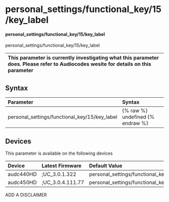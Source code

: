 ﻿---
description: personal_settings/functional_key/15/key_label
search: false
---

# personal_settings/functional_key/15/key_label

#### personal_settings/functional_key/15/key_label

personal_settings/functional_key/15/key_label


| This parameter is currently investigating what this parameter does. Please refer to Audiocodes wesite for details on this parameter | 
| :--- |

## Syntax
| Parameter | Syntax |
| :--- | :--- |
|personal_settings/functional_key/15/key_label | {% raw %} undefined {% endraw %}|

## Devices
This parameter is available on the following devices

| Device | Latest Firmware | Default Value |
|:---|:---|:---|
| audc440HD | ;UC_3.0.1.322 | personal_settings/functional_key/15/key_label= 
| audc450HD | ;UC_3.0.4.111.77 | personal_settings/functional_key/15/key_label= 

ADD A DISCLAIMER
